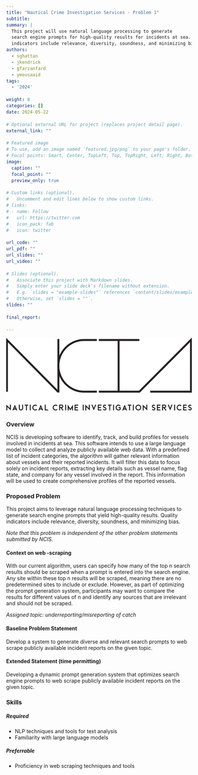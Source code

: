 ```yaml
---
title: "Nautical Crime Investigation Services - Problem 1"
subtitle:
summary: |
  This project will use natural language processing to generate
  search engine prompts for high-quality results for incidents at sea. Quality
  indicators include relevance, diversity, soundness, and minimizing bias.
authors:
  - sghattan
  - jkendrick
  - gfarzanfard
  - ymousaaid
tags:
  - '2024'

weight: 8
categories: []
date: 2024-05-22

# Optional external URL for project (replaces project detail page).
external_link: ""

# Featured image
# To use, add an image named `featured.jpg/png` to your page's folder.
# Focal points: Smart, Center, TopLeft, Top, TopRight, Left, Right, BottomLeft, Bottom, BottomRight.
image:
  caption: ""
  focal_point: ""
  preview_only: true

# Custom links (optional).
#   Uncomment and edit lines below to show custom links.
# links:
# - name: Follow
#   url: https://twitter.com
#   icon_pack: fab
#   icon: twitter

url_code: ""
url_pdf: ""
url_slides: ""
url_video: ""

# Slides (optional).
#   Associate this project with Markdown slides.
#   Simply enter your slide deck's filename without extension.
#   E.g. `slides = "example-slides"` references `content/slides/example-slides.md`.
#   Otherwise, set `slides = ""`.
slides: ""

final_report:

---
```

![](NCISLogo.svg)
### Overview
NCIS is developing software to identify, track, and build profiles for vessels
involved in incidents at sea. This software intends to use a large language
model to collect and analyze publicly available web data. With a predefined
list of incident categories, the algorithm will gather relevant information
about vessels and their reported incidents. It will filter this data to focus
solely on incident reports, extracting key details such as vessel name, flag
state, and company for any vessel involved in the report. This information will
be used to create comprehensive profiles of the reported vessels.

### Proposed Problem
This project aims to leverage natural language processing techniques to generate
search engine prompts that yield high-quality results. Quality indicators
include relevance, diversity, soundness, and minimizing bias.

_Note that this problem is independent of the other problem statements
submitted by NCIS._


#### Context on web -scraping
With our current algorithm, users can specify how many of the top n search
results should be scraped when a prompt is entered into the search engine. Any
site within these top n results will be scraped, meaning there are no
predetermined sites to include or exclude. However, as part of optimizing the
prompt generation system, participants may want to compare the results for
different values of n and identify any sources that are irrelevant and should
not be scraped.

_Assigned topic: underreporting/misreporting of catch_

#### Baseline Problem Statement
Develop a system to generate diverse and relevant search prompts to web scrape publicly available incident reports on the given topic. 

#### Extended Statement (time permitting)
Developing a dynamic prompt generation system that optimizes search engine prompts to web scrape publicly available incident reports on the given topic.

### Skills
##### Required
  * NLP techniques and tools for text analysis
  * Familiarity with large language models
##### Preferrable
  * Proficiency in web scraping techniques and tools


